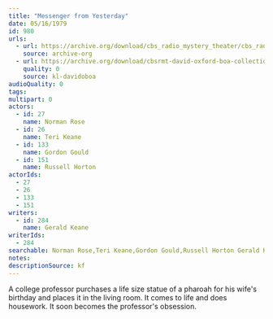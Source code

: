 ```yaml
---
title: "Messenger from Yesterday"
date: 05/16/1979
id: 980
urls: 
  - url: https://archive.org/download/cbs_radio_mystery_theater/cbs_radio_mystery_theater-0951-1000.zip/cbs_radio_mystery_theater-0951-1000%2Fcbsrmt_0980_messenger_from_yesterday.mp3
    source: archive-org
  - url: https://archive.org/download/cbsrmt-david-oxford-boa-collection/CBSRMT-790516-0980-Messenger-from-Yesterday-(128-48)_WBBM-JE-{BoA}.mp3
    quality: 0
    source: kl-davidoboa
audioQuality: 0
tags: 
multipart: 0
actors:  
  - id: 27
    name: Norman Rose  
  - id: 26
    name: Teri Keane  
  - id: 133
    name: Gordon Gould  
  - id: 151
    name: Russell Horton
actorIds:  
  - 27  
  - 26  
  - 133  
  - 151
writers:  
  - id: 284
    name: Gerald Keane
writerIds:  
  - 284
searchable: Norman Rose,Teri Keane,Gordon Gould,Russell Horton Gerald Keane
notes: 
descriptionSource: kf
---
```

A college professor purchases a life size statue of a pharoah for his wife's birthday and places it in the living room. It comes to life and does housework. It soon becomes the professor's obsession.